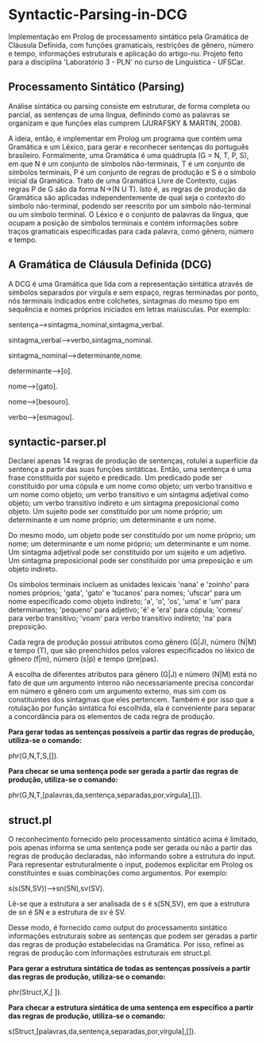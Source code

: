 # Syntactic-Parsing-in-DCG
Implementação em Prolog de processamento sintático pela Gramática de Cláusula Definida, com funções gramaticais, restrições de gênero, número e tempo, informações estruturais e aplicação do artigo-nu. Projeto feito para a disciplina 'Laboratório 3 - PLN' no curso de Linguística - UFSCar.

## Processamento Sintático (Parsing)
Análise sintática ou parsing consiste em estruturar, de forma completa ou parcial, as sentenças de uma língua, definindo como as palavras se organizam e que funções elas cumprem (JURAFSKY & MARTIN, 2008).

A ideia, então, é implementar em Prolog um programa que contém uma Gramática e um Léxico, para gerar e reconhecer sentenças do português brasileiro. Formalmente, uma Gramática é uma quádrupla (G = N, T, P, S), em que N é um conjunto de símbolos não-terminais, T é um conjunto de símbolos terminais, P é um conjunto de regras de produção e S é o símbolo inicial da Gramática. Trato de uma Gramática Livre de Contexto, cujas regras P de G são da forma N->(N U T). Isto é, as regras de produção da Gramática são aplicadas independentemente de qual seja o contexto do símbolo não-terminal, podendo ser reescrito por um símbolo não-terminal ou um símbolo terminal. O Léxico é o conjunto de palavras da língua, que ocupam a posição de símbolos terminais e contém informações sobre traços gramaticais especificadas para cada palavra, como gênero, número e tempo. 

## A Gramática de Cláusula Definida (DCG)
A DCG é uma Gramática que lida com a representação sintática através de símbolos separados por vírgula e sem espaço, regras terminadas por ponto, nós terminais indicados entre colchetes, sintagmas do mesmo tipo em sequência e nomes próprios iniciados em letras maiúsculas. Por exemplo:

sentença-->sintagma_nominal,sintagma_verbal.

sintagma_verbal-->verbo,sintagma_nominal.

sintagma_nominal-->determinante,nome.

determinante-->[o].

nome-->[gato].

nome-->[besouro].

verbo-->[esmagou].

## syntactic-parser.pl
Declarei apenas 14 regras de produção de sentenças, rotulei a superfície da sentença a partir das suas funções sintáticas. Então, uma sentença é uma frase constituída por sujeito e predicado. Um predicado pode ser constituído por uma cópula e um nome como objeto; um verbo transitivo e um nome como objeto; um verbo transitivo e um sintagma adjetival como objeto; um verbo transitivo indireto e um sintagma preposicional como objeto. Um sujeito pode ser constituído por um nome próprio; um determinante e um nome próprio; um determinante e um nome.

Do mesmo modo, um objeto pode ser constituído por um nome próprio; um nome; um determinante e um nome próprio; um determinante e um nome. Um sintagma adjetival pode ser constituído por um sujeito e um adjetivo. Um sintagma preposicional pode ser constituído por uma preposição e um objeto indireto.

Os símbolos terminais incluem as unidades lexicais 'nana' e 'zoinho' para nomes próprios; 'gata', 'gato' e 'tucanos' para nomes; 'ufscar' para um nome especificado como objeto indireto; 'a', 'o', 'os', 'uma' e 'um' para determinantes; 'pequeno' para adjetivo; 'é' e 'era' para cópula; 'comeu' para verbo transitivo; 'voam' para verbo transitivo indireto; 'na' para preposição.

Cada regra de produção possui atributos como gênero (G|J), número (N|M) e tempo (T), que são preenchidos pelos valores especificados no léxico de gênero (f|m), número (s|p) e tempo (pre|pas).

A escolha de diferentes atributos para gênero (G|J) e número (N|M) está no fato de que um argumento interno não necessariamente precisa concordar em número e gênero com um argumento externo, mas sim com os constituintes dos sintagmas que eles pertencem. Também é por isso que a rotulação por função sintática foi escolhida, ela é conveniente para separar a concordância para os elementos de cada regra de produção.

**Para gerar todas as sentenças possíveis a partir das regras de produção, utiliza-se o comando:**

phr(G,N,T,S,[]).

**Para checar se uma sentença pode ser gerada a partir das regras de produção, utiliza-se o comando:**

phr(G,N,T,[palavras,da,sentença,separadas,por,vírgula],[]).

## struct.pl
O reconhecimento fornecido pelo processamento sintático acima é limitado, pois apenas informa se uma sentença pode ser gerada ou não a partir das regras de produção declaradas, não informando sobre a estrutura do input. Para representar estruturalmente o input, podemos explicitar em Prolog os constituintes e suas combinações como argumentos. Por exemplo:

s(s(SN,SV))-->sn(SN),sv(SV).

Lê-se que a estrutura a ser analisada de s é s(SN,SV), em que a estrutura de sn é SN e a estrutura de sv é SV.

Desse modo, é fornecido como output do processamento sintático informações estruturais sobre as sentenças que podem ser geradas a partir das regras de produção estabelecidas na Gramática. Por isso, refinei as regras de produção com informações estruturais em struct.pl.

**Para gerar a estrutura sintática de todas as sentenças possíveis a partir das regras de produção, utiliza-se o comando:** 

phr(Struct,X,[ ]).

**Para checar a estrutura sintática de uma sentença em específico a partir das regras de produção, utiliza-se o comando:** 

s(Struct,[palavras,da,sentença,separadas,por,vírgula],[]).
